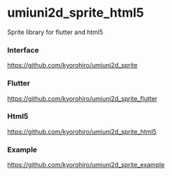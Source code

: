# umiuni2d_sprite_html5

Sprite library for flutter and html5

### Interface

https://github.com/kyorohiro/umiuni2d_sprite

### Flutter

https://github.com/kyorohiro/umiuni2d_sprite_flutter

### Html5

https://github.com/kyorohiro/umiuni2d_sprite_html5

### Example

https://github.com/kyorohiro/umiuni2d_sprite_example
